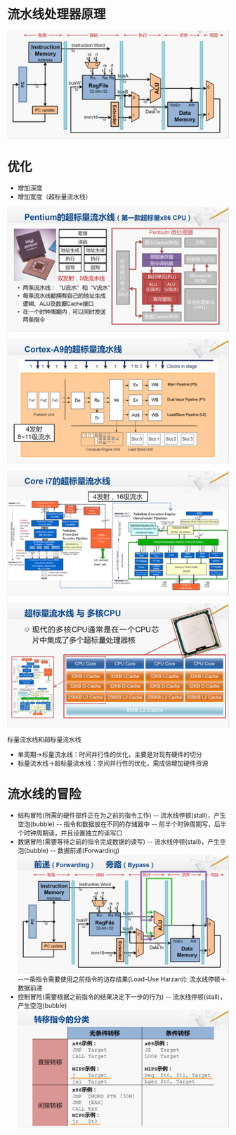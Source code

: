 # 流水线处理器原理
![enter image description here](https://github.com/benxwen/Notes/raw/master/Computer%20organization/Snipaste_2020-05-09_18-35-40.png)
# 优化
- 增加深度
- 增加宽度（超标量流水线）

![enter image description here](https://github.com/benxwen/Notes/raw/master/Computer%20organization/Snipaste_2020-05-09_18-42-33.png)

![enter image description here](https://github.com/benxwen/Notes/raw/master/Computer%20organization/Snipaste_2020-05-09_18-42-43.png)

![enter image description here](https://github.com/benxwen/Notes/raw/master/Computer%20organization/Snipaste_2020-05-09_18-42-49.png)

![enter image description here](https://github.com/benxwen/Notes/raw/master/Computer%20organization/Snipaste_2020-05-09_18-44-30.png)

标量流水线和超标量流水线
- 单周期→标量流水线：时间并行性的优化，主要是对现有硬件的切分
- 标量流水线→超标量流水线：空间并行性的优化，需成倍增加硬件资源
# 流水线的冒险
- 结构冒险(所需的硬件部件正在为之前的指令工作)
-- 流水线停顿(stall)，产生空泡(bubble)
-- 指令和数据放在不同的存储器中
-- 前半个时钟周期写，后半个时钟周期读，并且设置独立的读写口
- 数据冒险(需要等待之前的指令完成数据的读写)
-- 流水线停顿(stall)，产生空泡(bubble)
-- 数据前递(Forwarding)
![enter image description here](https://github.com/benxwen/Notes/raw/master/Computer%20organization/Snipaste_2020-05-09_18-53-29.png)
--一条指令需要使用之前指令的访存结果(Load-Use Harzard): 流水线停顿＋数据前递
- 控制冒险(需要根据之前指令的结果决定下一步的行为)
-- 流水线停顿(stall)，产生空泡(bubble)
![enter image description here](https://github.com/benxwen/Notes/raw/master/Computer%20organization/Snipaste_2020-05-09_18-56-14.png)

<!--stackedit_data:
eyJoaXN0b3J5IjpbLTE4NDQxODIwNTcsMTQxOTkwOTM2MiwxMz
U4NjEyOTI0LDczMDk5ODExNl19
-->